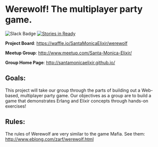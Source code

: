 # Werewolf! The multiplayer party game.

![Slack Badge](http://santa-monica-elixir-slackin.herokuapp.com/badge.svg)
[![Stories in Ready](https://badge.waffle.io/SantaMonicaElixir/werewolf.svg?label=ready&title=Stories%20In%20Ready)](http://waffle.io/SantaMonicaElixir/werewolf)

__Project Board__: https://waffle.io/SantaMonicaElixir/werewolf

__Meetup Group__: http://www.meetup.com/Santa-Monica-Elixir/

__Group Home Page__: http://santamonicaelixir.github.io/

## Goals:

This project will take our group through the parts of building out a Web-based, multiplayer party game. Our objectives as a group are to build a game that demonstrates Erlang and Elixir concepts through hands-on exercises!

## Rules:

The rules of Werewolf are very similar to the game Mafia. See them: http://www.eblong.com/zarf/werewolf.html
